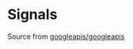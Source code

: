 # Signals

Source from [googleapis/googleapis](https://github.com/googleapis/googleapis/tree/736073ad9a9763a170eceaaa54519bcc0ea55a5e/google/api)
